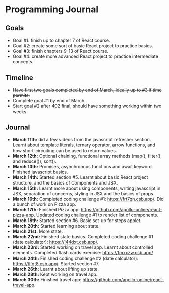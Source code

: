 # Programming Journal

## Goals
* Goal #1: finish up to chapter 7 of React course.
* Goal #2: create some sort of basic React project to practice basics.
* Goal #3: finish chapters 9-13 of React course.
* Goal #4: create more advanced React project to practice intermediate concepts.

## Timeline
* ~~Have first two goals completed by end of March, ideally up to #3 if time permits.~~
* Complete goal #1 by end of March.
* Start goal #2 after 402 final; should have something working within two weeks.

## Journal
* **March 11th:** did a few videos from the javascript refresher section. Learnt about template literals, ternary operator, arrow functions, and how short-circuiting can be used to return values.
* **March 12th:** Optional chaining, functional array methods (map(), filter(), and reduce()), sort().
* **March 13th:** Promises, asynchronous functions and await keyword. Finished javascript basics.
* **March 14th:** Started section #5. Learnt about basic React project structure, and the basics of Components and JSX.
* **March 15th:** Learnt more about using components, writing javascript in JSX, separation of concerns, styling in JSX and the basics of props.
* **March 16th:** Completed coding challenge #1: https://frt7qn.csb.app/. Did a bunch of work on Pizza app.
* **March 17th:** Finished Pizza app: https://github.com/apollo-online/react-pizza-app. Updated coding challenge #1 to render list of components.
* **March 18th:** Started section #6. Basic set-up for steps applet.
* **March 20th:** Started learning about state.
* **March 21st:** More state.
* **March 22nd:** Finished state basics. Completed coding challenge #1 (date calculator): https://l44dxt.csb.app/.
* **March 23rd:** Started working on travel app. Learnt about controlled elements. Completed flash cards exercise: https://fmxxzw.csb.app/
* **March 24th:** Finished coding challenge #2 (date calculator): https://tlfgt8.csb.app/. Started section #7.
* **March 26th:** Learnt about lifting up state.
* **March 28th:** Kept working on travel app.
* **March 30th:** Finished travel app: https://github.com/apollo-online/react-travel-app.
